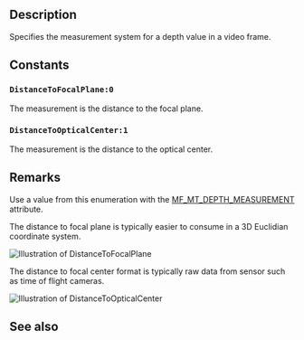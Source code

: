 ## Description

Specifies the measurement system for a depth value in a video frame.

## Constants

### `DistanceToFocalPlane:0`

The measurement is the distance to the focal plane.

### `DistanceToOpticalCenter:1`

The measurement is the distance to the optical center.

## Remarks

Use a value from this enumeration with the [MF_MT_DEPTH_MEASUREMENT](https://learn.microsoft.com/windows/win32/medfound/mf-mt-depth-measurement) attribute.

The distance to focal plane is typically easier to consume in a 3D Euclidian coordinate system.

![Illustration of DistanceToFocalPlane](https://learn.microsoft.com/windows/win32/api/mfapi/images/distance_to_focal_plane.png)

The distance to focal center format is typically raw data from sensor such as time of flight cameras.

![Illustration of DistanceToOpticalCenter](https://learn.microsoft.com/windows/win32/api/mfapi/images/distance_to_optical_center.png)

## See also